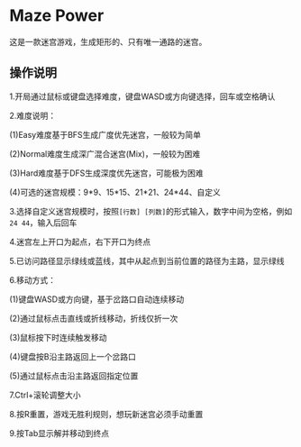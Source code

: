 # Maze Power

这是一款迷宫游戏，生成矩形的、只有唯一通路的迷宫。

## 操作说明

1.开局通过鼠标或键盘选择难度，键盘WASD或方向键选择，回车或空格确认

2.难度说明：

(1)Easy难度基于BFS生成广度优先迷宫，一般较为简单

(2)Normal难度生成深广混合迷宫(Mix)，一般较为困难

(3)Hard难度基于DFS生成深度优先迷宫，可能极为困难

(4)可选的迷宫规模：9\*9、15\*15、21\*21、24\*44、自定义

3.选择自定义迷宫规模时，按照`[行数] [列数]`的形式输入，数字中间为空格，例如`24 44`，输入后回车

4.迷宫左上开口为起点，右下开口为终点

5.已访问路径显示绿线或蓝线，其中从起点到当前位置的路径为主路，显示绿线

6.移动方式：

(1)键盘WASD或方向键，基于岔路口自动连续移动

(2)通过鼠标点击直线或折线移动，折线仅折一次

(3)鼠标按下时连续触发移动

(4)键盘按B沿主路返回上一个岔路口

(5)通过鼠标点击沿主路返回指定位置

7.Ctrl+滚轮调整大小

8.按R重置，游戏无胜利规则，想玩新迷宫必须手动重置

9.按Tab显示解并移动到终点
